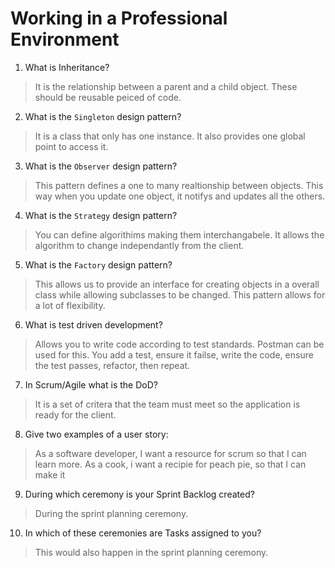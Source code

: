# Working in a Professional Environment
01. What is Inheritance?

> It is the relationship between a parent and a child object. These should be reusable peiced of code. 

02. What is the `Singleton` design pattern?

> It is a class that only has one instance. It also provides one global point to access it. 

03. What is the `Observer` design pattern?

> This pattern defines a one to many realtionship between objects. This way when you update one object, it notifys and updates all the others. 

04. What is the `Strategy` design pattern?

> You can define algorithims making them interchangabele. It allows the algorithm to change independantly from the client. 

05. What is the `Factory` design pattern?

> This allows us to provide an interface for creating objects in a overall class while allowing subclasses to be changed. This pattern allows for a lot of flexibility. 

06. What is test driven development?

> Allows you to write code according to test standards. Postman can be used for this. You add a test, ensure it failse, write the code, ensure the test passes, refactor, then repeat.

07. In Scrum/Agile what is the DoD?

> It is a set of critera that the team must meet so the application is ready for the client.

08. Give two examples of a user story:

> As a software developer, I want a resource for scrum so that I can learn more.
> As a cook, i want a recipie for peach pie, so that I can make it

09. During which ceremony is your Sprint Backlog created?

> During the sprint planning ceremony.

10. In which of these ceremonies are Tasks assigned to you?

> This would also happen in the sprint planning ceremony. 
